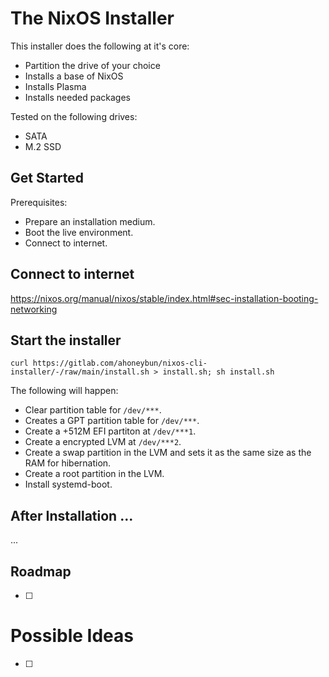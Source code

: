 # The NixOS Installer

This installer does the following at it's core:

- Partition the drive of your choice
- Installs a base of NixOS
- Installs Plasma
- Installs needed packages

Tested on the following drives:
- SATA 
- M.2 SSD 

## Get Started

Prerequisites:

- Prepare an installation medium.
- Boot the live environment.
- Connect to internet.

## Connect to internet

https://nixos.org/manual/nixos/stable/index.html#sec-installation-booting-networking

## Start the installer

```
curl https://gitlab.com/ahoneybun/nixos-cli-installer/-/raw/main/install.sh > install.sh; sh install.sh
```

The following will happen:

- Clear partition table for `/dev/***`.
- Creates a GPT partition table for `/dev/***`.
- Create a +512M EFI partiton at `/dev/***1`.
- Create a encrypted LVM at `/dev/***2`.
- Create a swap partition in the LVM and sets it as the same size as the RAM for hibernation.
- Create a root partition in the LVM.
- Install systemd-boot.

## After Installation ...

...

## Roadmap

- [ ]

# Possible Ideas

- [ ] 
